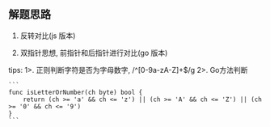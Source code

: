 ## 解题思路

1. 反转对比(js 版本)

2. 双指针思想, 前指针和后指针进行对比(go 版本)

tips: 
1>. 正则判断字符是否为字母数字, /^[0-9a-zA-Z]+$/g
2>. Go方法判断
    
    ```
    func isLetterOrNumber(ch byte) bool {
        return (ch >= 'a' && ch <= 'z') || (ch >= 'A' && ch <= 'Z') || (ch >= '0' && ch <= '9')
    }
    ```